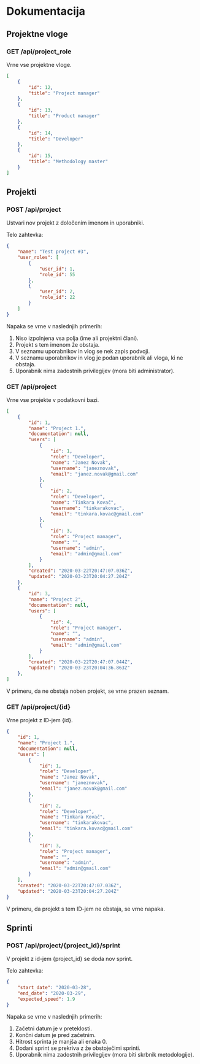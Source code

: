 # Dokumentacija

## Projektne vloge

### GET /api/project_role

Vrne vse projektne vloge.

```json
[
    {
        "id": 12,
        "title": "Project manager"
    },
    {
        "id": 13,
        "title": "Product manager"
    },
    {
        "id": 14,
        "title": "Developer"
    },
    {
        "id": 15,
        "title": "Methodology master"
    }
]
```

## Projekti

### POST /api/project

Ustvari nov projekt z določenim imenom in uporabniki.

Telo zahtevka:

```json
{
	"name": "Test project #3",
	"user_roles": [
		{
			"user_id": 1,
			"role_id": 55
		},
		{
			"user_id": 2,
			"role_id": 22
		}
	]
}
```

Napaka se vrne v naslednjih primerih:

1. Niso izpolnjena vsa polja (ime ali projektni člani).
2. Projekt s tem imenom že obstaja.
3. V seznamu uporabnikov in vlog se nek zapis podvoji.
4. V seznamu uporabnikov in vlog je podan uporabnik ali vloga, ki ne obstaja.
5. Uporabnik nima zadostnih privilegijev (mora biti administrator).

### GET /api/project

Vrne vse projekte v podatkovni bazi.

```json
[
    {
        "id": 1,
        "name": "Project 1.",
        "documentation": null,
        "users": [
            {
                "id": 1,
                "role": "Developer",
                "name": "Janez Novak",
                "username": "janeznovak",
                "email": "janez.novak@gmail.com"
            },
            {
                "id": 2,
                "role": "Developer",
                "name": "Tinkara Kovač",
                "username": "tinkarakovac",
                "email": "tinkara.kovac@gmail.com"
            },
            {
                "id": 3,
                "role": "Project manager",
                "name": "",
                "username": "admin",
                "email": "admin@gmail.com"
            }
        ],
        "created": "2020-03-22T20:47:07.036Z",
        "updated": "2020-03-23T20:04:27.204Z"
    },
    {
        "id": 3,
        "name": "Project 2",
        "documentation": null,
        "users": [
            {
                "id": 4,
                "role": "Project manager",
                "name": "",
                "username": "admin",
                "email": "admin@gmail.com"
            }
        ],
        "created": "2020-03-22T20:47:07.044Z",
        "updated": "2020-03-23T20:04:36.863Z"
    },
]
```

V primeru, da ne obstaja noben projekt, se vrne prazen seznam.

### GET /api/project/{id}

Vrne projekt z ID-jem {id}.

```json
{
    "id": 1,
    "name": "Project 1.",
    "documentation": null,
    "users": [
        {
            "id": 1,
            "role": "Developer",
            "name": "Janez Novak",
            "username": "janeznovak",
            "email": "janez.novak@gmail.com"
        },
        {
            "id": 2,
            "role": "Developer",
            "name": "Tinkara Kovač",
            "username": "tinkarakovac",
            "email": "tinkara.kovac@gmail.com"
        },
        {
            "id": 3,
            "role": "Project manager",
            "name": "",
            "username": "admin",
            "email": "admin@gmail.com"
        }
    ],
    "created": "2020-03-22T20:47:07.036Z",
    "updated": "2020-03-23T20:04:27.204Z"
}
```

V primeru, da projekt s tem ID-jem ne obstaja, se vrne napaka.

## Sprinti

### POST /api/project/{project_id}/sprint

V projekt z id-jem {project_id} se doda nov sprint.

Telo zahtevka:

```json
{
    "start_date": "2020-03-28",
    "end_date": "2020-03-29",
    "expected_speed": 1.9
}
```

Napaka se vrne v naslednjih primerih:

1. Začetni datum je v preteklosti.
2. Končni datum je pred začetnim.
3. Hitrost sprinta je manjša ali enaka 0.
4. Dodani sprint se prekriva z že obstoječimi sprinti.
5. Uporabnik nima zadostnih privilegijev (mora biti skrbnik metodologije).